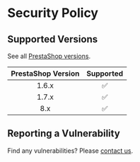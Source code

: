 # Security Policy

## Supported Versions

See all [PrestaShop versions](https://prestashop.com/versions/).

| PrestaShop Version | Supported          |
| :----------------: | :----------------: |
| 1.6.x              | :white_check_mark: |
| 1.7.x              | :white_check_mark: |
| 8.x                | :white_check_mark: |

## Reporting a Vulnerability

Find any vulnerabilities? Please [contact us](https://github.com/pagseguro/pagseguro-modulo-prestashop/issues/new/choose).

